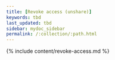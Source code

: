 ```yaml
---
title: [Revoke access (unshare)]
keywords: tbd
last_updated: tbd
sidebar: mydoc_sidebar
permalink: /:collection/:path.html
---
```



{% include content/revoke-access.md %}
